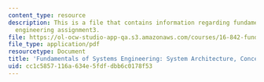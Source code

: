 ```yaml
---
content_type: resource
description: This is a file that contains information regarding fundamentals of systems
  engineering assignment3.
file: https://ol-ocw-studio-app-qa.s3.amazonaws.com/courses/16-842-fundamentals-of-systems-engineering-fall-2015/cc1c5857116a634e5fdfdbb6c0178f53_MIT16_842F15_Assignment3.pdf
file_type: application/pdf
resourcetype: Document
title: 'Fundamentals of Systems Engineering: System Architecture, Concept Generation'
uid: cc1c5857-116a-634e-5fdf-dbb6c0178f53
---
```

